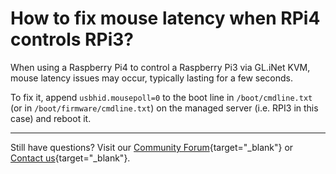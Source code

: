 # How to fix mouse latency when RPi4 controls RPi3?

When using a Raspberry Pi4 to control a Raspberry Pi3 via GL.iNet KVM, mouse latency issues may occur, typically lasting for a few seconds.

To fix it, append `usbhid.mousepoll=0` to the boot line in `/boot/cmdline.txt` (or in `/boot/firmware/cmdline.txt`) on the managed server (i.e. RPI3 in this case) and reboot it.

---

Still have questions? Visit our [Community Forum](https://forum.gl-inet.com){target="_blank"} or [Contact us](https://www.gl-inet.com/contacts/){target="_blank"}.